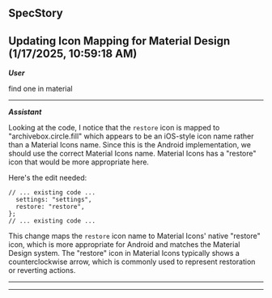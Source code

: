 ## SpecStory

## Updating Icon Mapping for Material Design (1/17/2025, 10:59:18 AM)

_**User**_

find one in material

---

_**Assistant**_

Looking at the code, I notice that the `restore` icon is mapped to "archivebox.circle.fill" which appears to be an iOS-style icon name rather than a Material Icons name. Since this is the Android implementation, we should use the correct Material Icons name. Material Icons has a "restore" icon that would be more appropriate here.

Here's the edit needed:

```typescript:design-system/Icon/Icon.android.tsx
// ... existing code ...
  settings: "settings",
  restore: "restore",
};
// ... existing code ...
```

This change maps the `restore` icon name to Material Icons' native "restore" icon, which is more appropriate for Android and matches the Material Design system. The "restore" icon in Material Icons typically shows a counterclockwise arrow, which is commonly used to represent restoration or reverting actions.

---



---

